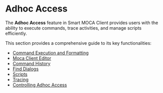# Adhoc Access

The **Adhoc Access** feature in Smart MOCA Client provides users with the ability to execute commands, trace activities, and manage scripts efficiently. 

This section provides a comprehensive guide to its key functionalities:

- [Command Execution and Formatting](./adhoc-access/command-execution.md)
- [Moca Client Editor](./adhoc-access/moca-editor.md)
- [Command History](./adhoc-access/command-history.md)
- [Find Dialogs](./adhoc-access/find-dialogs.md)
- [Scripts](./adhoc-access/scripts.md)
- [Tracing](./database-trace.md)
- [Controlling Adhoc Access](./adhoc-access/controlling-adhocaccess.md)